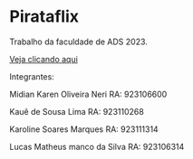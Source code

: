 # Pirataflix
 Trabalho da faculdade de ADS 2023.

 [Veja clicando aqui](https://lmaverick.github.io/Pirataflix/)



 Integrantes:

 Midian Karen Oliveira Neri RA: 923106600

 Kauê de Sousa Lima  RA: 923110268

 Karoline Soares Marques RA: 923111314

 Lucas Matheus manco da Silva  RA: 923106314
 
